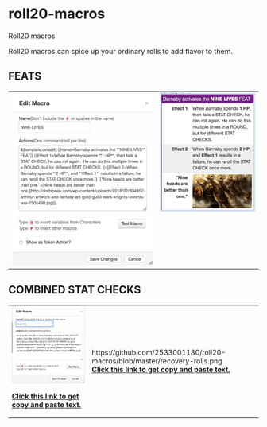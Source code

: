 # roll20-macros
Roll20 macros

Roll20 macros can spice up your ordinary rolls to add flavor to them.

## FEATS

<table><tr><td vlign="top"><img src="https://github.com/2533001180/roll20-macros/blob/master/nine-lives-macro.png"></td><td valign="top"><img src="https://github.com/2533001180/roll20-macros/blob/master/nine-lives-feat.png"></td></tr></table>

## COMBINED STAT CHECKS

<table>
  <tr>
    <td vlign="top">
      <img src="https://github.com/2533001180/roll20-macros/blob/master/recovery-macro.png">
<p>
  <a href="https://github.com/2533001180/roll20-macros/blob/master/recovery.txt"><b>Click this link to get copy and paste text.</b></a>
    </td>
    <td>
      https://github.com/2533001180/roll20-macros/blob/master/recovery-rolls.png
      <br>
      <a href="https://github.com/2533001180/roll20-macros/blob/master/recovery.txt"><b>Click this link to get copy and paste text.</b></a>
    </td>
  </tr>
</table>
